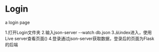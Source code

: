 # Login
 a login page
 
 1.打开Login文件夹
 2.输入json-server --watch db.json
 3.从index进入，使用Live server查看页面()
 4.登录通过json-server获取数据，登录后的页面为Flask的后端